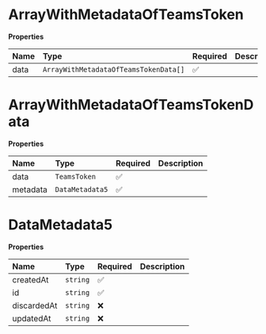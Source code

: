 # ArrayWithMetadataOfTeamsToken

**Properties**

| Name | Type                                  | Required | Description |
| :--- | :------------------------------------ | :------- | :---------- |
| data | `ArrayWithMetadataOfTeamsTokenData[]` | ✅       |             |

# ArrayWithMetadataOfTeamsTokenData

**Properties**

| Name     | Type            | Required | Description |
| :------- | :-------------- | :------- | :---------- |
| data     | `TeamsToken`    | ✅       |             |
| metadata | `DataMetadata5` | ✅       |             |

# DataMetadata5

**Properties**

| Name        | Type     | Required | Description |
| :---------- | :------- | :------- | :---------- |
| createdAt   | `string` | ✅       |             |
| id          | `string` | ✅       |             |
| discardedAt | `string` | ❌       |             |
| updatedAt   | `string` | ❌       |             |
